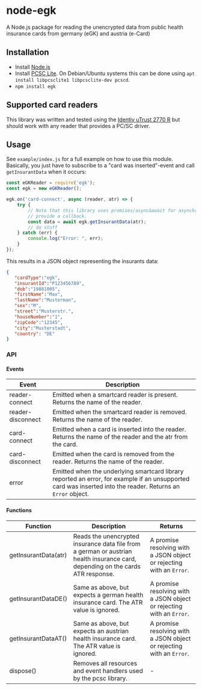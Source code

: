 # node-egk

A Node.js package for reading the unencrypted data from public health insurance cards from germany (eGK) and austria (e-Card)

## Installation

- Install [Node.js](https://nodejs.org/)
- Install [PCSC Lite](https://pcsclite.apdu.fr/). On Debian/Ubuntu systems this can be done using `apt install libpcsclite1 libpcsclite-dev pcscd`. 
- `npm install egk`

## Supported card readers

This library was written and tested using the [Identiv uTrust 2770 R](https://support.identiv.com/2700r/) but should work with any reader that provides a PC/SC driver.

## Usage

See `example/index.js` for a full example on how to use this module. Basically, you just have to subscribe to a "card was inserted"-event and call `getInsurantData` when it occurs:

```js
const eGKReader = require('egk');
const egk = new eGKReader();

egk.on('card-connect', async (reader, atr) => {    
    try {
        // Note that this library uses promises/async&await for asynchronous operations and does not 
        // provide a callback. 
        const data = await egk.getInsurantData(atr);
        // do stuff
    } catch (err) {
        console.log("Error: ", err);
    }
});
```

This results in a JSON object representing the insurants data:
```json
{
   "cardType":"egk",
   "insurantId":"P123456789",
   "dob":"19881005",
   "firstName":"Max",
   "lastName":"Musterman",
   "sex":"M",
   "street":"Musterstr.",
   "houseNumber":"1",
   "zipCode":"12345",
   "city":"Musterstadt",
   "country": "DE"
}
```

### API

#### Events

Event | Description
------|------------|
reader-connect | Emitted when a smartcard reader is present. Returns the name of the reader. |
reader-disconnect | Emitted when the smartcard reader is removed. Returns the name of the reader. |
card-connect | Emitted when a card is inserted into the reader.  Returns the name of the reader and the atr from the card. |
card-disconnect | Emitted when the card is removed from the reader. Returns the name of the reader. |
error | Emitted when the underlying smartcard library reported an error, for example if an unsupported card was inserted into the reader. Returns an `Error` object. |

#### Functions

Function | Description | Returns |
---------|-------------|---------|
getInsurantData(atr) | Reads the unencrypted insurance data file from a german or austrian health insurance card, depending on the cards ATR response. | A promise resolving with a JSON object or rejecting with an `Error`. |
getInsurantDataDE() | Same as above, but expects a german health insurance card. The ATR value is ignored. | A promise resolving with a JSON object or rejecting with an `Error`. |
getInsurantDataAT() | Same as above, but expects an austrian health insurance card. The ATR value is ignored. | A promise resolving with a JSON object or rejecting with an `Error`. |
dispose() | Removes all resources and event handlers used by the pcsc library. | - |
